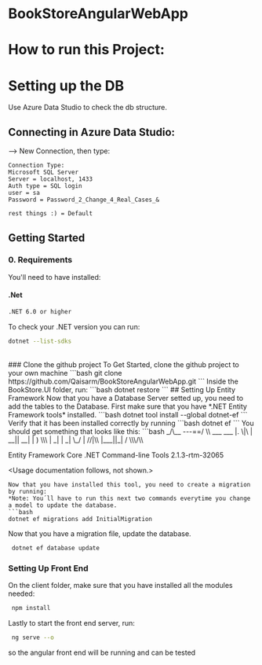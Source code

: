 # BookStoreAngularWebApp
# How to run this Project:

# Setting up the DB
Use Azure Data Studio to check the db structure.

## Connecting in Azure Data Studio:
--> New Connection, then type:

    Connection Type: 
    Microsoft SQL Server
    Server = localhost, 1433
    Auth type = SQL login
    user = sa
    Password = Password_2_Change_4_Real_Cases_&

    rest things :) = Default
    
## Getting Started
  ### 0. Requirements
  You'll need to have installed:
  #### .Net
  ```bash
  .NET 6.0 or higher
  ```
  To check your .NET version you can run:
  ```bash
  dotnet --list-sdks
  ```
  <br />
   ###  Clone the github project
  To Get Started, clone the github project to your own machine
  ```bash
  git clone https://github.com/Qaisarm/BookStoreAngularWebApp.git
  ```
  Inside the BookStore.UI folder, run:
  ```bash
  dotnet restore
```
 ## Setting Up Entity Framework
  Now that you have a Database Server setted up, you need to add the tables to the Database.
  First make sure that you have *.NET Entity Framework tools* installed.
  ```bash
  dotnet tool install --global dotnet-ef
  ```
  Verify that it has been installed correctly by running
  ```bash
  dotnet ef
  ```
  You should get something that looks like this:
  ```bash
  _/\__
               ---==/    \\
         ___  ___   |.    \|\
        | __|| __|  |  )   \\\
        | _| | _|   \_/ |  //|\\
        |___||_|       /   \\\/\\

Entity Framework Core .NET Command-line Tools 2.1.3-rtm-32065

<Usage documentation follows, not shown.>

  ```
  Now that you have installed this tool, you need to create a migration by running:
  *Note: You´ll have to run this next two commands everytime you change a model to update the database.
  ```bash
  dotnet ef migrations add InitialMigration
  ```
 Now that you have a migration file, update the database.
   ```bash
    dotnet ef database update
```
###  Setting Up Front End
On the client folder, make sure that you have installed all the modules needed:
 ```bash
  npm install
  ```

Lastly to start the front end server, run:
 ```bash
  ng serve --o
  ```
so the angular front end will be running and can be tested

